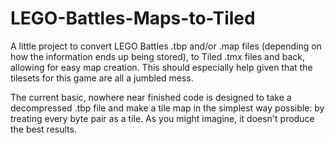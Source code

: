 # LEGO-Battles-Maps-to-Tiled
A little project to convert LEGO Battles .tbp and/or .map files (depending on how the information ends up being stored), to Tiled .tmx files and back, allowing for easy map creation. This should especially help given that the tilesets for this game are all a jumbled mess.

The current basic, nowhere near finished code is designed to take a decompressed .tbp file and make a tile map in the simplest way possible: by treating every byte pair as a tile. As you might imagine, it doesn't produce the best results.
